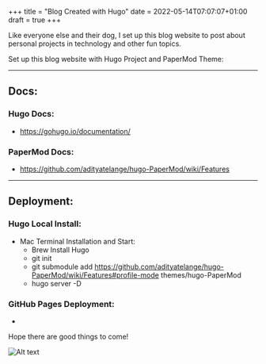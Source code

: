 +++
title = "Blog Created with Hugo"
date = 2022-05-14T07:07:07+01:00
draft = true
+++

Like everyone else and their dog, I set up this blog website to post about personal projects in technology and other fun topics. 

Set up this blog website with Hugo Project and PaperMod Theme:

----------

## Docs:

### Hugo Docs:
- https://gohugo.io/documentation/

### PaperMod Docs:
- https://github.com/adityatelange/hugo-PaperMod/wiki/Features

-----------

## Deployment:

### Hugo Local Install:
- Mac Terminal Installation and Start:
    - Brew Install Hugo
    - git init
    - git submodule add https://github.com/adityatelange/hugo-PaperMod/wiki/Features#profile-mode themes/hugo-PaperMod
    - hugo server -D


### GitHub Pages Deployment:
- 

Hope there are good things to come!

![Alt text](/images/IMG_0507.jpg "a title")